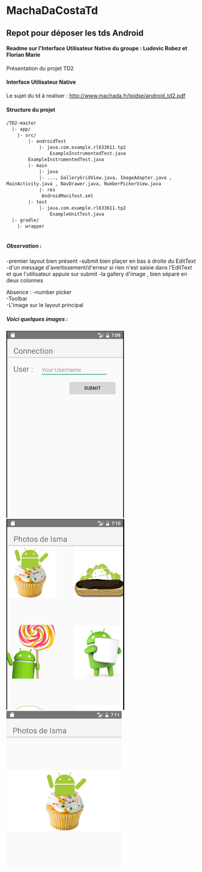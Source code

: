 # MachaDaCostaTd  
## Repot pour déposer les tds Android

#### Readme sur l'Interface Utilisateur Native du groupe : Ludovic Robez et Florian Marie
Présentation du projet TD2  

#### Interface Utilisateur Native  

Le sujet du td à realiser  :  http://www.machada.fr/lpidse/android_td2.pdf  

#### Structure du projet
```
/TD2-master
  |- app/
	|- src/
		|- androidTest
			|- java.com.example.rl633611.tp2
				ExampleInstrumentedTest.java
		ExampleInstrumentedTest.java
		|- main
			|- java
			|- ..., GalleryGridView.java, ImageAdapter.java , MainActivity.java , NavDrawer.java, NumberPickerView.java
			|- res
			 AndroidManifest.xml
		|- test
			|- java.com.example.rl633611.tp2
				ExampleUnitTest.java
  |- gradle/
	|- wrapper
  
```

##### Observation :  

-premier layout bien présent 
-submit bien plaçer en bas à droite du EditText
-d'un message d'avertissement/d'erreur si rien n'est saisie dans l'EditText
et que l'utilisateur appuie sur submit
-la gallery d'image , bien séparé en deux colonnes 


Absence : 
-number picker  
-Toolbar  
-L'image sur le layout principal

##### Voici quelques images :
![Github](https://github.com/MkeniniZaatout/MachaDaCostaTd/blob/master/images/1.png)
![Github](https://github.com/MkeniniZaatout/MachaDaCostaTd/blob/master/images/2.png)
![Github](https://github.com/MkeniniZaatout/MachaDaCostaTd/blob/master/images/3.png)
